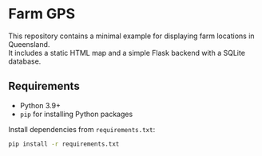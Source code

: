# Farm GPS

This repository contains a minimal example for displaying farm locations in Queensland.  
It includes a static HTML map and a simple Flask backend with a SQLite database.

## Requirements

- Python 3.9+
- `pip` for installing Python packages

Install dependencies from `requirements.txt`:

```bash
pip install -r requirements.txt
